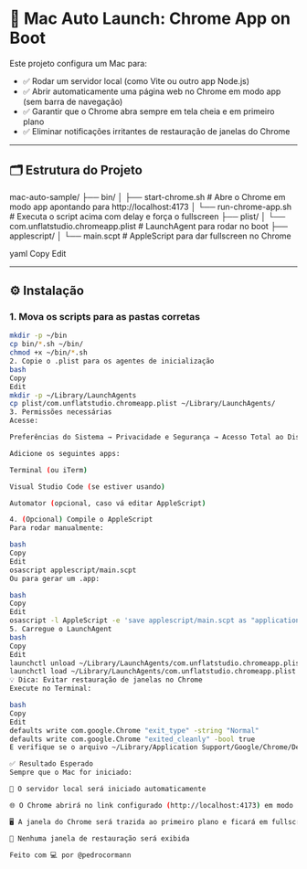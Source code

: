 # 🚀 Mac Auto Launch: Chrome App on Boot

Este projeto configura um Mac para:

- ✅ Rodar um servidor local (como Vite ou outro app Node.js)
- ✅ Abrir automaticamente uma página web no Chrome em modo app (sem barra de navegação)
- ✅ Garantir que o Chrome abra sempre em tela cheia e em primeiro plano
- ✅ Eliminar notificações irritantes de restauração de janelas do Chrome

---

## 🗂 Estrutura do Projeto

mac-auto-sample/
├── bin/
│ ├── start-chrome.sh # Abre o Chrome em modo app apontando para http://localhost:4173
│ └── run-chrome-app.sh # Executa o script acima com delay e força o fullscreen
├── plist/
│ └── com.unflatstudio.chromeapp.plist # LaunchAgent para rodar no boot
├── applescript/
│ └── main.scpt # AppleScript para dar fullscreen no Chrome

yaml
Copy
Edit

---

## ⚙️ Instalação

### 1. Mova os scripts para as pastas corretas

```bash
mkdir -p ~/bin
cp bin/*.sh ~/bin/
chmod +x ~/bin/*.sh
2. Copie o .plist para os agentes de inicialização
bash
Copy
Edit
mkdir -p ~/Library/LaunchAgents
cp plist/com.unflatstudio.chromeapp.plist ~/Library/LaunchAgents/
3. Permissões necessárias
Acesse:

Preferências do Sistema → Privacidade e Segurança → Acesso Total ao Disco

Adicione os seguintes apps:

Terminal (ou iTerm)

Visual Studio Code (se estiver usando)

Automator (opcional, caso vá editar AppleScript)

4. (Opcional) Compile o AppleScript
Para rodar manualmente:

bash
Copy
Edit
osascript applescript/main.scpt
Ou para gerar um .app:

bash
Copy
Edit
osascript -l AppleScript -e 'save applescript/main.scpt as "application"'
5. Carregue o LaunchAgent
bash
Copy
Edit
launchctl unload ~/Library/LaunchAgents/com.unflatstudio.chromeapp.plist 2>/dev/null
launchctl load ~/Library/LaunchAgents/com.unflatstudio.chromeapp.plist
💡 Dica: Evitar restauração de janelas no Chrome
Execute no Terminal:

bash
Copy
Edit
defaults write com.google.Chrome "exit_type" -string "Normal"
defaults write com.google.Chrome "exited_cleanly" -bool true
E verifique se o arquivo ~/Library/Application Support/Google/Chrome/Default/Preferences não está corrompido.

✅ Resultado Esperado
Sempre que o Mac for iniciado:

🔧 O servidor local será iniciado automaticamente

🌐 O Chrome abrirá no link configurado (http://localhost:4173) em modo app

🖥️ A janela do Chrome será trazida ao primeiro plano e ficará em fullscreen

🙅 Nenhuma janela de restauração será exibida

Feito com 💻 por @pedrocormann